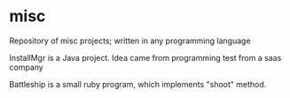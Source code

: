 misc
====
Repository of misc projects; written in any programming language

InstallMgr is a Java project. Idea came from programming test from a saas company

Battleship is a small ruby program, which implements "shoot" method.
